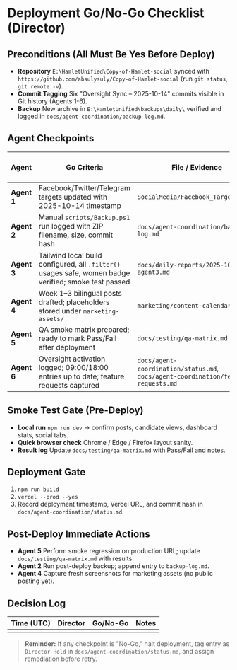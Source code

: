 # Deployment Go/No-Go Checklist (Director)

## Preconditions (All Must Be **Yes** Before Deploy)
- **Repository** `E:\HamletUnified\Copy-of-Hamlet-social` synced with `https://github.com/absulysuly/Copy-of-Hamlet-social` (run `git status`, `git remote -v`).
- **Commit Tagging** Six "Oversight Sync – 2025-10-14" commits visible in Git history (Agents 1-6).
- **Backup** New archive in `E:\HamletUnified\backups\daily\` verified and logged in `docs/agent-coordination/backup-log.md`.

## Agent Checkpoints
| Agent | Go Criteria | File / Evidence | Status (Go/No-Go) |
|-------|-------------|-----------------|-------------------|
| **Agent 1** | Facebook/Twitter/Telegram targets updated with 2025-10-14 timestamp | `SocialMedia/Facebook_Targets.xlsx` | |
| **Agent 2** | Manual `scripts/Backup.ps1` run logged with ZIP filename, size, commit hash | `docs/agent-coordination/backup-log.md` | |
| **Agent 3** | Tailwind local build configured, all `.filter()` usages safe, women badge verified; smoke test passed | `docs/daily-reports/2025-10-14-agent3.md` | |
| **Agent 4** | Week 1–3 bilingual posts drafted; placeholders stored under `marketing-assets/` | `marketing/content-calendar.md` | |
| **Agent 5** | QA smoke matrix prepared; ready to mark Pass/Fail after deployment | `docs/testing/qa-matrix.md` | |
| **Agent 6** | Oversight activation logged; 09:00/18:00 entries up to date; feature requests captured | `docs/agent-coordination/status.md`, `docs/agent-coordination/feature-requests.md` | |

## Smoke Test Gate (Pre-Deploy)
- **Local run** `npm run dev` → confirm posts, candidate views, dashboard stats, social tabs.
- **Quick browser check** Chrome / Edge / Firefox layout sanity.
- **Result log** Update `docs/testing/qa-matrix.md` with Pass/Fail and notes.

## Deployment Gate
1. `npm run build`
2. `vercel --prod --yes`
3. Record deployment timestamp, Vercel URL, and commit hash in `docs/agent-coordination/status.md`.

## Post-Deploy Immediate Actions
- **Agent 5** Perform smoke regression on production URL; update `docs/testing/qa-matrix.md` with results.
- **Agent 2** Run post-deploy backup; append entry to `backup-log.md`.
- **Agent 4** Capture fresh screenshots for marketing assets (no public posting yet).

## Decision Log
| Time (UTC) | Director | Go/No-Go | Notes |
|------------|----------|----------|-------|
|            |          |          |       |

> **Reminder:** If any checkpoint is "No-Go," halt deployment, tag entry as `Director-Hold` in `docs/agent-coordination/status.md`, and assign remediation before retry.
